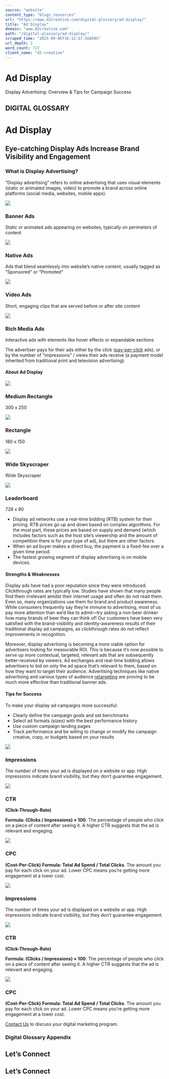 ```yaml
---
source: "website"
content_type: "blogs_resources"
url: "https://www.d2creative.com/digital-glossary/ad-display/"
title: "Ad Display"
domain: "www.d2creative.com"
path: "/digital-glossary/ad-display/"
scraped_time: "2025-09-06T16:12:57.568505"
url_depth: 2
word_count: 727
client_name: "d2-creative"
---
```


# Ad Display

Display Advertising: Overview & Tips for Campaign Success

## DIGITAL GLOSSARY

# Ad Display

## Eye-catching Display Ads Increase Brand Visibility and Engagement

### What is Display Advertising?

“Display advertising” refers to online advertising that uses visual elements (static or animated images, video) to promote a brand across online platforms (social media, websites, mobile apps).

![](https://www.d2creative.com/wp-content/uploads/2025/07/Images-Banner-Ads@2x.png)

### Banner Ads

Static or animated ads appearing on websites, typically on perimeters of content

![](https://www.d2creative.com/wp-content/uploads/2025/07/Images-Native-Ads@2x.png)

### Native Ads

Ads that blend seamlessly into website’s native content, usually tagged as “Sponsored” or “Promoted”

![](https://www.d2creative.com/wp-content/uploads/2025/07/Images-Video-Ads@2x.png)

### Video Ads

Short, engaging clips that are served before or after site content

![](https://www.d2creative.com/wp-content/uploads/2025/07/Images-RichMedia-Ads@2x.png)

### Rich Media Ads

Interactive ads with elements like hover effects or expandable sections

The advertiser pays for their ads either by the click ([pay-per-click](https://d2creative.com/digital-glossary/pay-per-click-advertising/) ads), or by the number of “impressions” / views their ads receive (a payment model inherited from traditional print and television advertising).

#### About Ad Display

![](https://www.d2creative.com/wp-content/uploads/2025/07/StandardSize-300x250@2x-3.png)

### Medium Rectangle

300 x 250

![](https://www.d2creative.com/wp-content/uploads/2025/07/StandardSize-300x250@2x-2.png)

### Rectangle

180 x 150

![](https://www.d2creative.com/wp-content/uploads/2025/07/StandardSize-300x250@2x.png)

### Wide Skyscraper

Wide Skyscraper

![](https://www.d2creative.com/wp-content/uploads/2025/07/StandardSize-300x250@2x-1.png)

### Leaderboard

728 x 90

*   Display ad networks use a real-time bidding (RTB) system for their pricing. RTB prices go up and down based on complex algorithms. For the most part, these prices are based on supply and demand (which includes factors such as the host site’s viewership and the amount of competition there is for your type of ad), but there are other factors.
*   When an ad buyer makes a direct buy, the payment is a fixed-fee over a given time period.
*   The fastest growing segment of display advertising is on mobile devices.

#### Strengths & Weaknesses

Display ads have had a poor reputation since they were introduced. Clickthrough rates are typically low. Studies have shown that many people find them irrelevant amidst their internet usage and often do not read them. Even so, many organizations use them for brand and product awareness. While consumers frequently say they’re immune to advertising, most of us pay more attention than we’d like to admit—try asking a non-beer drinker how many brands of beer they can think of! Our customers have been very satisfied with the brand-visibility and identity-awareness results of their traditional display ad campaigns, as clickthrough rates do not reflect improvements in recognition.

Moreover, display advertising is becoming a more viable option for advertisers looking for measurable ROI. This is because it’s now possible to serve up more contextual, targeted, relevant ads that are subsequently better-received by viewers. Ad exchanges and real-time bidding allows advertisers to bid on only the ad space that’s relevant to them, based on how they want to target their audience. Advertising techniques like native advertising and various types of audience [retargeting](https://d2creative.com/digital-glossary/retargeting/) are proving to be much more effective than traditional banner ads.

#### Tips for Success

To make your display ad campaigns more successful:

*   Clearly define the campaign goals and set benchmarks
*   Select ad formats (sizes) with the best performance history
*   Use custom campaign landing pages
*   Track performance and be willing to change or modify the campaign creative, copy, or budgets based on your results

![](https://www.d2creative.com/wp-content/uploads/2025/07/eyeball@2x.png)

### Impressions

The number of times your ad is displayed on a website or app. High impressions indicate brand visibility, but they don’t guarantee engagement.

![](https://www.d2creative.com/wp-content/uploads/2025/07/Arrow@2x.png)

### CTR

**(Click-Through-Rate)**

**Formula: (Clicks / Impressions) × 100**. The percentage of people who click on a piece of content after seeing it. A higher CTR suggests that the ad is relevant and engaging.

![](https://www.d2creative.com/wp-content/uploads/2025/07/MoneyBag@2x.png)

### CPC

**(Cost-Per-Click)** **Formula: Total Ad Spend / Total Clicks**. The amount you pay for each click on your ad. Lower CPC means you’re getting more engagement at a lower cost.

![](https://www.d2creative.com/wp-content/uploads/2025/07/Stop-Icon@2x.png)

### Impressions

The number of times your ad is displayed on a website or app. High impressions indicate brand visibility, but they don’t guarantee engagement.

![](https://www.d2creative.com/wp-content/uploads/2025/07/Hand@2x.png)

### CTR

**(Click-Through-Rate)**

**Formula: (Clicks / Impressions) × 100**. The percentage of people who click on a piece of content after seeing it. A higher CTR suggests that the ad is relevant and engaging.

![](https://www.d2creative.com/wp-content/uploads/2025/07/Frequency@2x.png)

### CPC

**(Cost-Per-Click)** **Formula: Total Ad Spend / Total Clicks**. The amount you pay for each click on your ad. Lower CPC means you’re getting more engagement at a lower cost.

[Contact Us](https://www.d2creative.com/contact-us/) to discuss your digital marketing program.

### Digital Glossary Appendix

## Let’s Connect

## Let’s Connect